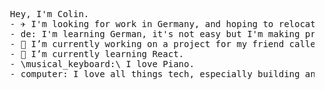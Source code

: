 <pre>
  Hey, I'm Colin. 
  - ✈️ I'm looking for work in Germany, and hoping to relocate there as soon as possible. 
  - de: I'm learning German, it's not easy but I'm making progress. 
  - 🔭 I’m currently working on a project for my friend called project-nina.  
  - 🌱 I’m currently learning React. 
  - \musical_keyboard:\ I love Piano. 
  - computer: I love all things tech, especially building and repairing PCs.
</pre>
